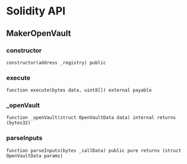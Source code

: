 # Solidity API

## MakerOpenVault

### constructor

```solidity
constructor(address _registry) public
```

### execute

```solidity
function execute(bytes data, uint8[]) external payable
```

### _openVault

```solidity
function _openVault(struct OpenVaultData data) internal returns (bytes32)
```

### parseInputs

```solidity
function parseInputs(bytes _callData) public pure returns (struct OpenVaultData params)
```

